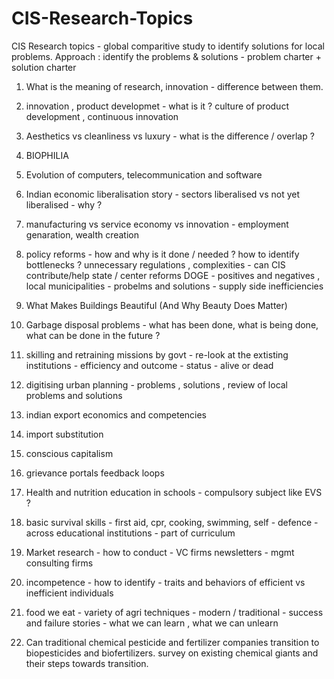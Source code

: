 # CIS-Research-Topics
CIS Research topics - global comparitive study to identify solutions for local problems.
Approach : identify the problems & solutions - problem charter + solution charter

1. What is the meaning of research, innovation - difference between them. 

2. innovation , product developmet - what is it ?  culture of product development , continuous innovation

3. Aesthetics vs cleanliness vs luxury - what is the difference / overlap ?

4. BIOPHILIA

5. Evolution of computers, telecommunication and software

6. Indian economic liberalisation story - sectors liberalised vs not yet liberalised - why ?
   
7. manufacturing vs service economy vs innovation - employment genaration, wealth creation 

8. policy reforms - how and why is it done / needed ? how to identify bottlenecks ? unnecessary regulations , complexities - can CIS contribute/help state / center reforms
   DOGE - positives and negatives ,  local municipalities - probelms and solutions  -  supply side inefficiencies

9. What Makes Buildings Beautiful (And Why Beauty Does Matter)

10. Garbage disposal problems - what has been done, what is being done, what can be done in the future ?

11. skilling and retraining missions by govt - re-look at the extisting institutions - efficiency and outcome - status - alive or dead

13. digitising urban planning - problems , solutions ,  review of local problems and solutions 

14. indian export economics and competencies
 
15. import substitution

16. conscious capitalism

17. grievance portals feedback loops

18. Health and nutrition education in schools - compulsory subject like EVS ?

19. basic survival skills - first aid, cpr, cooking, swimming, self - defence  - across educational institutions - part of curriculum

20. Market research - how to conduct - VC firms newsletters - mgmt consulting firms

21. incompetence - how to identify - traits and behaviors of efficient vs inefficient individuals

22. food we eat - variety of agri techniques - modern / traditional - success and failure stories - what we can learn , what we can unlearn

23. Can traditional chemical pesticide and fertilizer companies transition to biopesticides and biofertilizers. survey on existing chemical giants and their steps towards transition.
